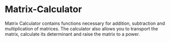 # Matrix-Calculator
Matrix Calculator contains functions necessary for addition, subtraction and multiplication of matrices. The calculator also allows you to transport the matrix, calculate its determinant and raise the matrix to a power.
